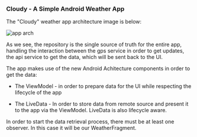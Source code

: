 ### Cloudy - A Simple Android Weather App

The "Cloudy" weather app architecture image is below:

![app arch](https://image.ibb.co/kpCs2m/cloudy_2.png)

As we see, the repository is the single source of truth for the entire app, handling the interaction between the gps service in order to get updates, the api service to get the data, which will be sent back to the UI. 

The app makes use of the new Android Achitecture components in order to get the data:

* The ViewModel -  in order to prepare data for the UI while respecting the lifecycle of the app

* The LiveData - In order to store data from remote source and present it to the app via the ViewModel. LiveData is also lifecycle aware. 

In order to start the data retrieval process, there must be at least one observer. In this case it will be our WeatherFragment. 



